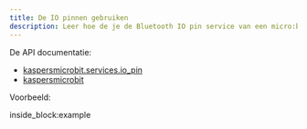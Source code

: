 ```yaml
---
title: De IO pinnen gebruiken
description: Leer hoe de je de Bluetooth IO pin service van een micro:bit kan gebruiken via python (aan de hand van een voorbeeld)
---
```


De API documentatie: 

- [kaspersmicrobit.services.io_pin](reference/services/io_pin.md)
- [kaspersmicrobit](reference/kaspersmicrobit.md)

Voorbeeld:

<!--codeinclude-->
[](../../../examples/microbit-io_pin.py) inside_block:example
<!--/codeinclude-->
